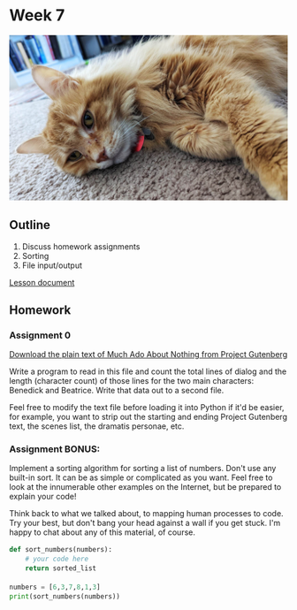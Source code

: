 # Week 7

![Hazel header](./assets/eva.jpg)

## Outline
1. Discuss homework assignments
2. Sorting
3. File input/output

[Lesson document](./lesson.md)

## Homework

### Assignment 0

[Download the plain text of Much Ado About Nothing from Project Gutenberg](http://www.gutenberg.org/ebooks/1519)

Write a program to read in this file and count the total lines of dialog and the length (character count) of those lines for the two main characters: Benedick and Beatrice. Write that data out to a second file.

Feel free to modify the text file before loading it into Python if it'd be easier, for example, you want to strip out the starting and ending Project Gutenberg text, the scenes list, the dramatis personae, etc.


### Assignment BONUS:

Implement a sorting algorithm for sorting a list of numbers. Don't use any built-in sort. It can be as simple or complicated as you want. Feel free to look at the innumerable other examples on the Internet, but be prepared to explain your code!

Think back to what we talked about, to mapping human processes to code. Try your best, but don't bang your head against a wall if you get stuck. I'm happy to chat about any of this material, of course.

```python
def sort_numbers(numbers):
    # your code here
    return sorted_list

numbers = [6,3,7,8,1,3]
print(sort_numbers(numbers))
```
